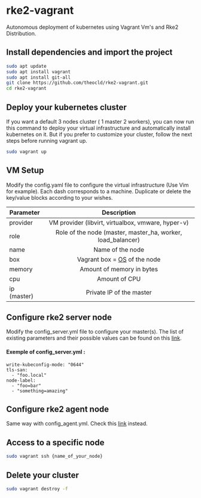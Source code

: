 # rke2-vagrant
Autonomous deployment of kubernetes using Vagrant Vm's and Rke2 Distribution.

## Install dependencies and import the project
```bash
sudo apt update
sudo apt install vagrant
sudo apt install git-all
git clone https://github.com/theocld/rke2-vagrant.git
cd rke2-vagrant
```
## Deploy your kubernetes cluster
If you want a default 3 nodes cluster ( 1 master 2 workers), you can now run this command to deploy your virtual infrastructure and automatically install kubernetes on it. But if you prefer to customize your cluster, follow the next steps before running vagrant up.

```bash
sudo vagrant up
```

## VM Setup
Modify the config.yaml file to configure the virtual infrastructure (Use Vim for example). Each dash corresponds to a machine. Duplicate or delete the key/value blocks according to your wishes.

| Parameter        | Description           | 
| ------------- |:-------------:| 
| provider | VM provider (libvirt, virtualbox, vmware, hyper-v) | 
| role | Role of the node (master, master_ha, worker, load_balancer)      |   
| name |  Name of the node  |   
| box | Vagrant box = [OS](https://app.vagrantup.com/boxes/search) of the node |
| memory | Amount of memory in bytes |
| cpu | Amount of CPU|
| ip (master) | Private IP of the master|

## Configure rke2 server node 
Modify the config_server.yml file to configure your master(s). The list of existing parameters and their possible values can be found on this [link](https://docs.rke2.io/install/install_options/server_config/).

#### Exemple of config_server.yml :

```
write-kubeconfig-mode: "0644"
tls-san:
  - "foo.local"
node-label:
  - "foo=bar"
  - "something=amazing"
```
## Configure rke2 agent node
Same way with config_agent.yml. Check this [link](https://docs.rke2.io/install/install_options/linux_agent_config/) instead.

## Access to a specific node
```bash
sudo vagrant ssh {name_of_your_node}
```

## Delete your cluster 
```bash
sudo vagrant destroy -f
```
